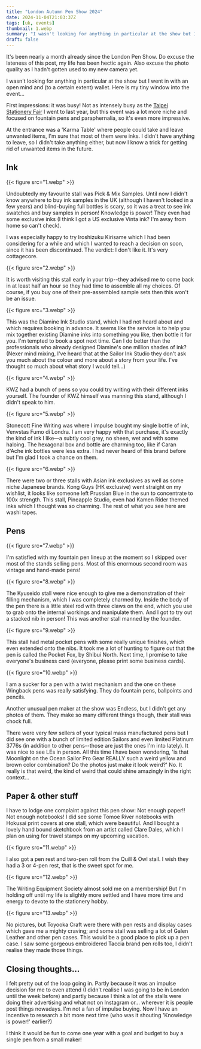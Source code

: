 ```yaml
---
title: "London Autumn Pen Show 2024"
date: 2024-11-04T21:03:37Z
tags: [uk, events]
thumbnail: 1.webp
summary: "I wasn't looking for anything in particular at the show but I went in with an open mind and (to a certain extent) wallet. Here is my tiny window into the event..."
draft: false
---
```


It's been nearly a month already since the London Pen Show. Do excuse the lateness of this post, my life has been hectic again. Also excuse the photo quality as I hadn't gotten used to my new camera yet.

I wasn't looking for anything in particular at the show but I went in with an open mind and (to a certain extent) wallet. Here is my tiny window into the event...

First impressions: it was busy! Not as intensely busy as the [Taipei Stationery Fair](blog/taipei-stationery-fair) I went to last year, but this event was a lot more niche and focused on fountain pens and paraphernalia, so it's even more impressive.

At the entrance was a 'Karma Table' where people could take and leave unwanted items, I'm sure that most of them were inks. I didn't have anything to leave, so I didn't take anything either, but now I know a trick for getting rid of unwanted items in the future.

## Ink

{{< figure src="1.webp" >}}

Undoubtedly my favourite stall was Pick & Mix Samples. Until now I didn't know anywhere to buy ink samples in the UK (although I haven't looked in a few years) and blind-buying full bottles is scary, so it was a treat to see ink swatches and buy samples in person! Knowledge is power! They even had some exclusive inks (I think I got a US exclusive Vinta ink? I'm away from home so can't check).

I was especially happy to try Iroshizuku Kirisame which I had been considering for a while and which I wanted to reach a decision on soon, since it has been discontinued. The verdict: I don't like it. It's very cottagecore.

{{< figure src="2.webp" >}}

It is worth visiting this stall early in your trip--they advised me to come back in at least half an hour so they had time to assemble all my choices. Of course, if you buy one of their pre-assembled sample sets then this won't be an issue.

{{< figure src="3.webp" >}}

This was the Diamine Ink Studio stand, which I had not heard about and which requires booking in advance. It seems like the service is to help you mix together existing Diamine inks into something you like, then bottle it for you. I'm tempted to book a spot next time. Can I do better than the professionals who already designed Diamine's one million shades of ink? (Nexer mind mixing, I've heard that at the Sailor Ink Studio they don't ask you much about the colour and more about a story from your life. I've thought so much about what story I would tell...)

{{< figure src="4.webp" >}}

KWZ had a bunch of pens so you could try writing with their different inks yourself. The founder of KWZ himself was manning this stand, although I didn't speak to him.

{{< figure src="5.webp" >}}

Stonecott Fine Writing was where I impulse bought my single bottle of ink, Venvstas Fumo di Londra. I am very happy with that purchase, it's exactly the kind of ink I like—a subtly cool grey, no sheen, wet and with some haloing. The hexagonal box and bottle are charming too, like if Caran d'Ache ink bottles were less extra. I had never heard of this brand before but I'm glad I took a chance on them.

{{< figure src="6.webp" >}}

There were two or three stalls with Asian ink exclusives as well as some niche Japanese brands. Kong Guys (HK exclusive) went straight on my wishlist, it looks like someone left Prussian Blue in the sun to concentrate to 100x strength. This stall, Pineapple Studio, even had Kamen Rider themed inks which I thought was so charming. The rest of what you see here are washi tapes.

## Pens

{{< figure src="7.webp" >}}

I'm satisfied with my fountain pen lineup at the moment so I skipped over most of the stands selling pens. Most of this enormous second room was vintage and hand-made pens!

{{< figure src="8.webp" >}}

The Kyuseido stall were nice enough to give me a demonstration of their filling mechanism, which I was completely charmed by. Inside the body of the pen there is a little steel rod with three claws on the end, which you use to grab onto the internal workings and manipulate them. And I got to try out a stacked nib in person! This was another stall manned by the founder.


{{< figure src="9.webp" >}}

This stall had metal pocket pens with some really unique finishes, which even extended onto the nibs. It took me a lot of hunting to figure out that the pen is called the Pocket Fox, by Shibui North. Next time, I promise to take everyone's business card (everyone, please print some business cards).

{{< figure src="10.webp" >}}

I am a sucker for a pen with a twist mechanism and the one on these Wingback pens was really satisfying. They do fountain pens, ballpoints and pencils.

Another unusual pen maker at the show was Endless, but I didn't get any photos of them. They make so many different things though, their stall was chock full.

There were very few sellers of your typical mass manufactured pens but I did see one with a bunch of limited edition Sailors and even limited Platinum 3776s (in addition to other pens--those are just the ones I'm into lately). It was nice to see LEs in person. All this time I have been wondering, 'is that Moonlight on the Ocean Sailor Pro Gear REALLY such a weird yellow and brown color combination? Do the photos just make it look weird?' No. It really is that weird, the kind of weird that could shine amazingly in the right context...

## Paper & other stuff

I have to lodge one complaint against this pen show: Not enough paper!! Not enough notebooks! I did see some Tomoe River notebooks with Hokusai print covers at one stall, which were beautiful. And I bought a lovely hand bound sketchbook from an artist called Clare Dales, which I plan on using for travel stamps on my upcoming vacation.

{{< figure src="11.webp" >}}


I also got a pen rest and two-pen roll from the Quill & Owl stall. I wish they had a 3 or 4-pen rest, that is the sweet spot for me.

{{< figure src="12.webp" >}}


The Writing Equipment Society almost sold me on a membership! But I'm holding off until my life is slightly more settled and I have more time and energy to devote to the stationery hobby.

{{< figure src="13.webp" >}}

No pictures, but Toyooka Craft were there with pen rests and display cases which gave me a mighty craving; and some stall was selling a lot of Galen Leather and other pen cases. This would be a good place to pick up a pen case. I saw some gorgeous embroidered Taccia brand pen rolls too, I didn't realise they made those things.

## Closing thoughts...

I felt pretty out of the loop going in. Partly because it was an impulse decision for me to even attend (I didn't realise I was going to be in London until the week before) and partly because I think a lot of the stalls were doing their advertising and what not on Instagram or... wherever it is people post things nowadays. I'm not a fan of impulse buying. Now I have an incentive to research a bit more next time (who was it shouting 'Knowledge is power!' earlier?)

I think it would be fun to come one year with a goal and budget to buy a single pen from a small maker!
